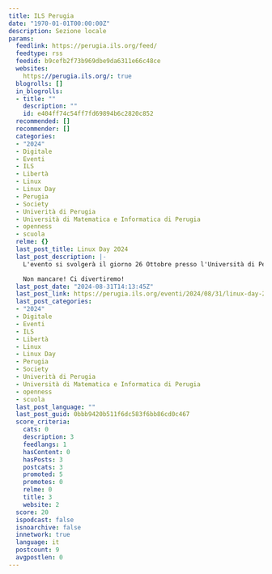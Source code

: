 ```yaml
---
title: ILS Perugia
date: "1970-01-01T00:00:00Z"
description: Sezione locale
params:
  feedlink: https://perugia.ils.org/feed/
  feedtype: rss
  feedid: b9cefb2f73b969dbe9da6311e66c48ce
  websites:
    https://perugia.ils.org/: true
  blogrolls: []
  in_blogrolls:
  - title: ""
    description: ""
    id: e404ff74c54ff7fd69894b6c2820c852
  recommended: []
  recommender: []
  categories:
  - "2024"
  - Digitale
  - Eventi
  - ILS
  - Libertà
  - Linux
  - Linux Day
  - Perugia
  - Society
  - Univerità di Perugia
  - Università di Matematica e Informatica di Perugia
  - openness
  - scuola
  relme: {}
  last_post_title: Linux Day 2024
  last_post_description: |-
    L'evento si svolgerà il giorno 26 Ottobre presso l'Università di Perugia di Matematica e Informatica.

    Non mancare! Ci divertiremo!
  last_post_date: "2024-08-31T14:13:45Z"
  last_post_link: https://perugia.ils.org/eventi/2024/08/31/linux-day-2024-a-perugia/
  last_post_categories:
  - "2024"
  - Digitale
  - Eventi
  - ILS
  - Libertà
  - Linux
  - Linux Day
  - Perugia
  - Society
  - Univerità di Perugia
  - Università di Matematica e Informatica di Perugia
  - openness
  - scuola
  last_post_language: ""
  last_post_guid: 0bbb9420b511f6dc583f6bb86cd0c467
  score_criteria:
    cats: 0
    description: 3
    feedlangs: 1
    hasContent: 0
    hasPosts: 3
    postcats: 3
    promoted: 5
    promotes: 0
    relme: 0
    title: 3
    website: 2
  score: 20
  ispodcast: false
  isnoarchive: false
  innetwork: true
  language: it
  postcount: 9
  avgpostlen: 0
---
```

